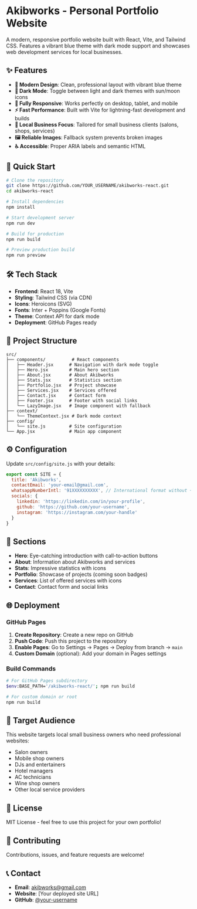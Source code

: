 # Akibworks - Personal Portfolio Website

A modern, responsive portfolio website built with React, Vite, and Tailwind CSS. Features a vibrant blue theme with dark mode support and showcases web development services for local businesses.

## ✨ Features

- **🎨 Modern Design**: Clean, professional layout with vibrant blue theme
- **🌙 Dark Mode**: Toggle between light and dark themes with sun/moon icons
- **📱 Fully Responsive**: Works perfectly on desktop, tablet, and mobile
- **⚡ Fast Performance**: Built with Vite for lightning-fast development and builds
- **🎯 Local Business Focus**: Tailored for small business clients (salons, shops, services)
- **🖼️ Reliable Images**: Fallback system prevents broken images
- **♿ Accessible**: Proper ARIA labels and semantic HTML

## 🚀 Quick Start

```bash
# Clone the repository
git clone https://github.com/YOUR_USERNAME/akibworks-react.git
cd akibworks-react

# Install dependencies
npm install

# Start development server
npm run dev

# Build for production
npm run build

# Preview production build
npm run preview
```

## 🛠️ Tech Stack

- **Frontend**: React 18, Vite
- **Styling**: Tailwind CSS (via CDN)
- **Icons**: Heroicons (SVG)
- **Fonts**: Inter + Poppins (Google Fonts)
- **Theme**: Context API for dark mode
- **Deployment**: GitHub Pages ready

## 📁 Project Structure

```
src/
├── components/          # React components
│   ├── Header.jsx      # Navigation with dark mode toggle
│   ├── Hero.jsx        # Main hero section
│   ├── About.jsx       # About Akibworks
│   ├── Stats.jsx       # Statistics section
│   ├── Portfolio.jsx   # Project showcase
│   ├── Services.jsx    # Services offered
│   ├── Contact.jsx     # Contact form
│   ├── Footer.jsx      # Footer with social links
│   └── LazyImage.jsx   # Image component with fallback
├── context/
│   └── ThemeContext.jsx # Dark mode context
├── config/
│   └── site.js         # Site configuration
└── App.jsx             # Main app component
```

## ⚙️ Configuration

Update `src/config/site.js` with your details:

```javascript
export const SITE = {
  title: 'Akibworks',
  contactEmail: 'your-email@gmail.com',
  whatsappNumberIntl: '91XXXXXXXXXX', // International format without +
  socials: {
    linkedin: 'https://linkedin.com/in/your-profile',
    github: 'https://github.com/your-username',
    instagram: 'https://instagram.com/your-handle'
  }
}
```

## 🎨 Sections

- **Hero**: Eye-catching introduction with call-to-action buttons
- **About**: Information about Akibworks and services
- **Stats**: Impressive statistics with icons
- **Portfolio**: Showcase of projects (coming soon badges)
- **Services**: List of offered services with icons
- **Contact**: Contact form and social links

## 🌐 Deployment

### GitHub Pages

1. **Create Repository**: Create a new repo on GitHub
2. **Push Code**: Push this project to the repository
3. **Enable Pages**: Go to Settings → Pages → Deploy from branch → `main`
4. **Custom Domain** (optional): Add your domain in Pages settings

### Build Commands

```bash
# For GitHub Pages subdirectory
$env:BASE_PATH='/akibworks-react/'; npm run build

# For custom domain or root
npm run build
```

## 🎯 Target Audience

This website targets local small business owners who need professional websites:
- Salon owners
- Mobile shop owners
- DJs and entertainers
- Hotel managers
- AC technicians
- Wine shop owners
- Other local service providers

## 📝 License

MIT License - feel free to use this project for your own portfolio!

## 🤝 Contributing

Contributions, issues, and feature requests are welcome!

## 📞 Contact

- **Email**: akibworks@gmail.com
- **Website**: [Your deployed site URL]
- **GitHub**: [@your-username](https://github.com/your-username)
